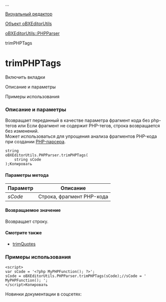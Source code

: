 ...

[Визуальный редактор](/api_help/fileman/editor/index.php)

[Объект oBXEditorUtils](/api_help/fileman/editor/obxeditorutils/index.php)

[oBXEditorUtils::PHPParser](/api_help/fileman/editor/obxeditorutils/phpparser/index.php)

trimPHPTags

trimPHPTags
===========

Включить вкладки

Описание и параметры

Примеры использования

### Описание и параметры

Возвращает переданный в качестве параметра фрагмент кода без php-тегов <?php ?> или <? ?>
Если фрагмент не содержит PHP-тегов, строка возвращается без изменений.  
Может использоваться для упрощения анализа фрагментов PHP-кода при создании [PHP-парсера](/api_help/fileman/editor/obxeditorutils/addphpparser.php).

```
string
oBXEditorUtils.PHPParser.trimPHPTags(
	string sCode
);Копировать
```

#### Параметры метода

| Параметр | Описание |
| --- | --- |
| *sCode* | Строка, фрагмент PHP-кода |

#### Возвращаемое значение

Возвращает строку.

#### Смотрите также

* [trimQuotes](/api_help/fileman/editor/obxeditorutils/phpparser/trimquotes.php)

### Примеры использования

```
<script>
var sCode = '<?php MyPHPFunction(); ?>';
sCode = oBXEditorUtils.PHPParser.trimPHPTags(sCode);//sCode = ' MyPHPFunction(); ';
</script>Копировать
```

Новинки документации в соцсетях: